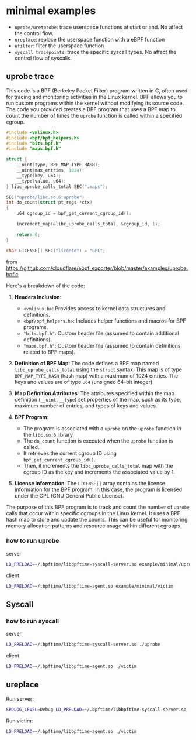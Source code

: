 # minimal examples

- `uprobe/uretprobe`: trace userspace functions at start or and. No affect the control flow.
- `ureplace`: replace the userspace function with a eBPF function
- `ufilter`: filter the userspace function
- `syscall tracepoints`: trace the specific syscall types. No affect the control flow of syscalls.

## uprobe trace

This code is a BPF (Berkeley Packet Filter) program written in C, often used for tracing and monitoring activities in the Linux kernel. BPF allows you to run custom programs within the kernel without modifying its source code. The code you provided creates a BPF program that uses a BPF map to count the number of times the `uprobe` function is called within a specified cgroup.

```c
#include <vmlinux.h>
#include <bpf/bpf_helpers.h>
#include "bits.bpf.h"
#include "maps.bpf.h"

struct {
    __uint(type, BPF_MAP_TYPE_HASH);
    __uint(max_entries, 1024);
    __type(key, u64);
    __type(value, u64);
} libc_uprobe_calls_total SEC(".maps");

SEC("uprobe/libc.so.6:uprobe")
int do_count(struct pt_regs *ctx)
{
    u64 cgroup_id = bpf_get_current_cgroup_id();

    increment_map(&libc_uprobe_calls_total, &cgroup_id, 1);

    return 0;
}

char LICENSE[] SEC("license") = "GPL";
```

from <https://github.com/cloudflare/ebpf_exporter/blob/master/examples/uprobe.bpf.c>

Here's a breakdown of the code:

1. **Headers Inclusion**:
   - `<vmlinux.h>`: Provides access to kernel data structures and definitions.
   - `<bpf/bpf_helpers.h>`: Includes helper functions and macros for BPF programs.
   - `"bits.bpf.h"`: Custom header file (assumed to contain additional definitions).
   - `"maps.bpf.h"`: Custom header file (assumed to contain definitions related to BPF maps).

2. **Definition of BPF Map**:
   The code defines a BPF map named `libc_uprobe_calls_total` using the `struct` syntax. This map is of type `BPF_MAP_TYPE_HASH` (hash map) with a maximum of 1024 entries. The keys and values are of type `u64` (unsigned 64-bit integer).

3. **Map Definition Attributes**:
   The attributes specified within the map definition (`__uint`, `__type`) set properties of the map, such as its type, maximum number of entries, and types of keys and values.

4. **BPF Program**:
   - The program is associated with a `uprobe` on the `uprobe` function in the `libc.so.6` library.
   - The `do_count` function is executed when the `uprobe` function is called.
   - It retrieves the current cgroup ID using `bpf_get_current_cgroup_id()`.
   - Then, it increments the `libc_uprobe_calls_total` map with the cgroup ID as the key and increments the associated value by 1.

5. **License Information**:
   The `LICENSE[]` array contains the license information for the BPF program. In this case, the program is licensed under the GPL (GNU General Public License).

The purpose of this BPF program is to track and count the number of `uprobe` calls that occur within specific cgroups in the Linux kernel. It uses a BPF hash map to store and update the counts. This can be useful for monitoring memory allocation patterns and resource usage within different cgroups.

### how to run uprobe

server

```sh
LD_PRELOAD=~/.bpftime/libbpftime-syscall-server.so example/minimal/uprobe
```

client

```sh
LD_PRELOAD=~/.bpftime/libbpftime-agent.so example/minimal/victim
```

## Syscall

### how to run syscall

server

```sh
LD_PRELOAD=~/.bpftime/libbpftime-syscall-server.so ./uprobe
```

client

```sh
LD_PRELOAD=~/.bpftime/libbpftime-agent.so ./victim
```

## ureplace

Run server:

```sh
SPDLOG_LEVEL=Debug LD_PRELOAD=~/.bpftime/libbpftime-syscall-server.so ./ureplace
```

Run victim:

```sh
LD_PRELOAD=~/.bpftime/libbpftime-agent.so ./victim
```
